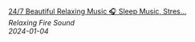 <!--2024-01-14 01:04:00-->
<div class="yb">
  <a class="nodecor" href="/index.html?relaks/24_7_beautiful_relaxing_music_sleep_music_stress_relief_music_stop_overthinking">
    <img class="preview" data-videoid="kudxAf03pX0" src="https://i.ytimg.com/vi/kudxAf03pX0/hqdefault_live.jpg" align="middle" alt="">
  </a>
  <div class="inlbl text">
    <a class="nodecor" href="/index.html?relaks/24_7_beautiful_relaxing_music_sleep_music_stress_relief_music_stop_overthinking">24/7 Beautiful Relaxing Music 🎧 Sleep Music, Stres...</a><br>
    <i class="smaller2">Relaxing Fire Sound</i><br>
    <i class="smaller3">2024-01-04</i>
  </div>
</div>
